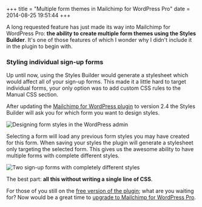 +++
title = "Multiple form themes in Mailchimp for WordPress Pro"
date = 2014-08-25 19:51:44
+++

<p class="intro">A long requested feature has just made its way into Mailchimp for WordPress Pro: <strong>the ability to create multiple form themes using the Styles Builder</strong>. It's one of those features of which I wonder why I didn't include it in the plugin to begin with.</p>

### Styling individual sign-up forms

Up until now, using the Styles Builder would generate a stylesheet which would affect all of your sign-up forms. This made it a little hard to target individual forms, your only option was to add custom CSS rules to the Manual CSS section.

After updating the [Mailchimp for WordPress plugin](https://www.mc4wp.com/) to version 2.4 the Styles Builder will ask you for which form you want to design styles.

![Designing form styles in the WordPress admin](https://res.cloudinary.com/dannyvankooten/image/upload/v1408995369/multiple-form-themes-styles-builder_i0xqp4.jpg)

Selecting a form will load any previous form styles you may have created for this form. When saving your styles the plugin will generate a stylesheet only targeting the selected form. This gives us the awesome ability to have multiple forms with complete different styles. 

![Two sign-up forms with completely different styles](https://res.cloudinary.com/dannyvankooten/image/upload/v1408995369/form-styles-frontend_gcibew.jpg)

The best part: __all this without writing a single line of CSS__.

For those of you still on the [free version of the plugin](https://wordpress.org/plugins/Mailchimp-for-wp/); what are you waiting for? Now would be a great time to [upgrade to Mailchimp for WordPress Pro](https://www.mc4wp.com/).

